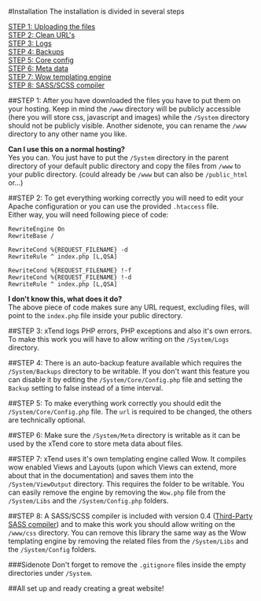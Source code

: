 #Installation
The installation is divided in several steps

[STEP 1: Uploading the files](#step-1)  
[STEP 2: Clean URL's](#step-2)  
[STEP 3: Logs](#step-3)  
[STEP 4: Backups](#step-4)  
[STEP 5: Core config](#step-5)  
[STEP 6: Meta data](#step-6)  
[STEP 7: Wow templating engine](#step-7)  
[STEP 8: SASS/SCSS compiler](#step-8)  

##STEP 1:
After you have downloaded the files you have to put them on your hosting. Keep in mind the `/www` directory will be publicly accessible (here you will store css, javascript and images) while the `/System` directory should not be publicly visible. Another sidenote, you can rename the `/www` directory to any other name you like.  

**Can I use this on a normal hosting?**  
Yes you can. You just have to put the `/System` directory in the parent directory of your default public directory and copy the files from `/www` to your public directory. (could already be `/www` but can also be `/public_html` or...)

##STEP 2:
To get everything working correctly you will need to edit your Apache configuration or you can use the provided `.htaccess` file.  
Either way, you will need following piece of code:
```
RewriteEngine On
RewriteBase /

RewriteCond %{REQUEST_FILENAME} -d
RewriteRule ^ index.php [L,QSA]

RewriteCond %{REQUEST_FILENAME} !-f
RewriteCond %{REQUEST_FILENAME} !-d
RewriteRule ^ index.php [L,QSA]
```

**I don't know this, what does it do?**  
The above piece of code makes sure any URL request, excluding files, will point to the `index.php` file inside your public directory.

##STEP 3:
xTend logs PHP errors, PHP exceptions and also it's own errors. To make this work you will have to allow writing on the `/System/Logs` directory.

##STEP 4:
There is an auto-backup feature available which requires the `/System/Backups` directory to be writable. If you don't want this feature you can disable it by editing the `/System/Core/Config.php` file and setting the `Backup` setting to false instead of a time interval.

##STEP 5:
To make everything work correctly you should edit the `/System/Core/Config.php` file. The `url` is required to be changed, the others are technically optional.

##STEP 6:
Make sure the `/System/Meta` directory is writable as it can be used by the xTend core to store meta data about files.

##STEP 7:
xTend uses it's own templating engine called Wow. It compiles wow enabled Views and Layouts (upon which Views can extend, more about that in the documentation) and saves them into the `/System/ViewOutput` directory. This requires the folder to be writable. You can easily remove the engine by removing the `Wow.php` file from the `/System/Libs` and the `/System/Config.php` folders.

##STEP 8:
A SASS/SCSS compiler is included with version 0.4 ([Third-Party SASS compiler](http://leafo.net/scssphp/)) and to make this work you should allow writing on the `/www/css` directory. You can remove this library the same way as the Wow templating engine by removing the related files from the `/System/Libs` and the `/System/Config` folders.

###Sidenote
Don't forget to remove the `.gitignore` files inside the empty directories under `/System`.

##All set up and ready creating a great website!
